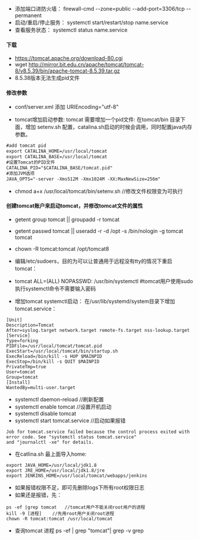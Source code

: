 
-  添加端口进防火墙： firewall-cmd --zone=public --add-port=3306/tcp --permanent
-  启动/重启/停止服务： systemctl start/restart/stop name.service
-  查看服务状态：  systemctl status name.service

####    下载
-   https://tomcat.apache.org/download-80.cgi
-   wget http://mirror.bit.edu.cn/apache/tomcat/tomcat-8/v8.5.39/bin/apache-tomcat-8.5.39.tar.gz
-   8.5.38版本无法生成pid文件

####    修改参数
-   conf/server.xml   添加 URIEncoding="utf-8"

-  tomcat增加启动参数:
   tomcat 需要增加一个pid文件:
   在tomcat/bin 目录下面，增加 setenv.sh 配置，catalina.sh启动的时候会调用，同时配置java内存参数。
```xml   
#add tomcat pid
export CATALINA_HOME=/usr/local/tomcat
export CATALINA_BASE=/usr/local/tomcat
#设置Tomcat的PID文件
CATALINA_PID="$CATALINA_BASE/tomcat.pid"
#添加JVM选项
JAVA_OPTS="-server -Xms512M -Xmx1024M -XX:MaxNewSize=256m"
```
-   chmod a+x /usr/local/tomcat/bin/setenv.sh    //修改文件权限变为可执行
####  创建tomcat账户来启动tomcat，并修改tomcat文件的属性
-   getent group tomcat || groupadd -r tomcat
-   getent passwd tomcat || useradd -r -d /opt -s /bin/nologin -g tomcat tomcat
-   chown -R tomcat:tomcat /opt/tomcat8
-   编辑/etc/sudoers，目的为可以让普通用于远程没有tty的情况下重启tomcat：
-   tomcat ALL=(ALL) NOPASSWD: /usr/bin/systemctl #tomcat用户使用sudo 执行systemctl命令不需要输入密码

-  增加tomcat systemctl启动：
    在/usr/lib/systemd/system目录下增加tomcat.service：
```text
[Unit]
Description=Tomcat
After=syslog.target network.target remote-fs.target nss-lookup.target
[Service]
Type=forking
PIDFile=/usr/local/tomcat/tomcat.pid
ExecStart=/usr/local/tomcat/bin/startup.sh
ExecReload=/bin/kill -s HUP $MAINPID
ExecStop=/bin/kill -s QUIT $MAINPID
PrivateTmp=true
User=tomcat
Group=tomcat
[Install]
WantedBy=multi-user.target
```
-   systemctl daemon-reload    //刷新配置
-   systemctl enable tomcat   //设置开机启动
-   systemctl disable tomcat
-   systemctl start tomcat.service     //启动如果报错
~~~text
Job for tomcat.service failed because the control process exited with error code. See "systemctl status tomcat.service" 
and "journalctl -xe" for details.  
~~~
-   在catlina.sh 最上面导入home: 
~~~text
export JAVA_HOME=/usr/local/jdk1.8  
export JRE_HOME=/usr/local/jdk1.8/jre
export JENKINS_HOME=/usr/local/tomcat/webapps/jenkins
~~~

-   如果报错权限不足，即可先删除logs下所有root权限日志
-   如果还是报错，先：
~~~text
ps -ef |grep tomcat   //tomcat用户不能关闭root用户的进程
kill -9 [进程]    //先用root用户关闭root进程
chown -R tomcat:tomcat /usr/local/tomcat
~~~

-   查询tomcat 进程  ps -ef | grep "tomcat"| grep -v grep

